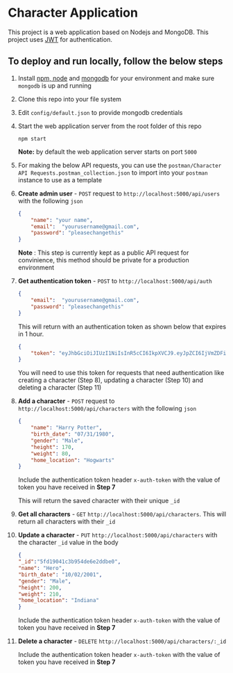 # Character Application

This project is a web application based on Nodejs and MongoDB. This project uses [JWT](https://jwt.io/) for authentication.

## To deploy and run locally, follow the below steps

1. Install [npm, node](https://www.npmjs.com/get-npm) and [mongodb](https://docs.mongodb.com/manual/installation/) for your environment and make sure `mongodb` is up and running
2. Clone this repo into your file system
3. Edit `config/default.json` to provide mongodb credentials
4. Start the web application server from the root folder of this repo

    ```
    npm start
    ```
    **Note:** by default the web application server starts on port `5000`
5. For making the below API requests, you can use the `postman/Character API Requests.postman_collection.json` to import into your `postman` instance to use as a template
6. **Create admin user** - `POST` request to `http://localhost:5000/api/users` with the following `json`
    ```json
    {
        "name": "your name",
	    "email":  "yourusername@gmail.com",
	    "password": "pleasechangethis"
    }
    ```
    **Note** : This step is currently kept as a public API request for convinience, this method should be private for a production environment
7. **Get authentication token** - `POST` to `http://localhost:5000/api/auth` 
    ```json
    {
	    "email":  "yourusername@gmail.com",
	    "password": "pleasechangethis"
    }
    ```
    This will return with an authentication token as shown below that expires in 1 hour.
    ```json
    {
        "token": "eyJhbGciOiJIUzI1NiIsInR5cCI6IkpXVCJ9.eyJpZCI6IjVmZDFiY2Y2ZDhjNDAxZTZmZWY0NDI0MSIsImlhdCI6MTYwNzU4MjE0MywiZXhwIjoxNjA3NTg1NzQzfQ.YqSMmlkb1xX-pT9GSHKvxaxegSwnejQMVsorZCFkNqg"
    }
    ```
    You will need to use this token for requests that need authentication like creating a character (Step 8), updating a character (Step 10) and deleting a character (Step 11)

8. **Add a character** - `POST` request to `http://localhost:5000/api/characters` with the following `json` 
    ```json
    {
        "name": "Harry Potter",
        "birth_date": "07/31/1980",
        "gender": "Male",
        "height": 170,
        "weight": 80,
        "home_location": "Hogwarts"    
    }
    ```
    Include the authentication token header `x-auth-token` with the value of token you have received in **Step 7** 
    
    This will  return the saved character with their unique `_id`
9. **Get all characters** - `GET` `http://localhost:5000/api/characters`. This will return all characters with their `_id`
10. **Update a character** - `PUT` `http://localhost:5000/api/characters` with the character `_id` value in the body
    ```json
    {
    "_id":"5fd19041c3b954de6e2ddbe0",
    "name": "Hero",
    "birth_date": "10/02/2001",
    "gender": "Male",
    "height": 200,
    "weight": 210,
    "home_location": "Indiana"    
    }
    ```
    Include the authentication token header `x-auth-token` with the value of token you have received in **Step 7** 

11. **Delete a character** - `DELETE` `http://localhost:5000/api/characters/:_id` 
 
    Include the authentication token header `x-auth-token` with the value of token you have received in **Step 7** 